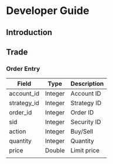 # Developer Guide

## Introduction


## Trade


### Order Entry
|Field|Type|Description|
|---|---|---|
|account_id|Integer|Account ID|
|strategy_id|Integer|Strategy ID|
|order_id|Integer|Order ID|
|sid|Integer|Security ID|
|action|Integer|Buy/Sell|
|quantity|Integer|Quantity|
|price|Double|Limit price|
||||

<!--stackedit_data:
eyJoaXN0b3J5IjpbLTY3MTcyNDc1MiwtMTI1NTk3MDU5MF19
-->